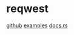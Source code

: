 # reqwest

[github](https://github.com/seanmonstar/reqwest)
[examples](https://github.com/seanmonstar/reqwest/tree/master/examples)
[docs.rs](https://docs.rs/reqwest/latest/reqwest/)